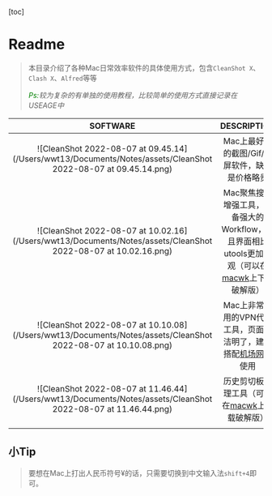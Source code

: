 [toc]

# Readme

>   本目录介绍了各种Mac日常效率软件的具体使用方式，包含`CleanShot X`、`Clash X`、`Alfred`等等
>
>   *<font color="green">Ps:</font>较为复杂的有单独的使用教程，比较简单的使用方式直接记录在USEAGE中*

|                           SOFTWARE                           |                         DESCRIPTION                          |                   USEAGE                   |                     SITE                      |      PRICE       |
| :----------------------------------------------------------: | :----------------------------------------------------------: | :----------------------------------------: | :-------------------------------------------: | :--------------: |
| ![CleanShot 2022-08-07 at 09.45.14](/Users/wwt13/Documents/Notes/assets/CleanShot 2022-08-07 at 09.45.14.png) |        Mac上最好用的截图/Gif/录屏软件，缺点是价格略贵        | <a href="./CleanShot X.md">CleanShot X</a> | https://cleanshot.com/?affiliate_id=758555763 |    `29$/149¥`    |
| ![CleanShot 2022-08-07 at 10.02.16](/Users/wwt13/Documents/Notes/assets/CleanShot 2022-08-07 at 10.02.16.png) | Mac聚焦搜索增强工具，具备强大的Workflow，并且界面相比utools更加美观（可以在[macwk](https://macwk.com/)上下载破解版） |      <a href="./Alfred.md">Alfred</a>      |          https://www.alfredapp.com/           |     `£34/0¥`     |
| ![CleanShot 2022-08-07 at 10.10.08](/Users/wwt13/Documents/Notes/assets/CleanShot 2022-08-07 at 10.10.08.png) | Mac上非常好用的VPN代理工具，页面简洁明了，建议搭配[机场网站](https://lights-up.me/)使用 |      <a href="./ClashX.md">ClashX</a>      |             https://lights-up.me/             | `30¥/月(豪华版)` |
| ![CleanShot 2022-08-07 at 11.46.44](/Users/wwt13/Documents/Notes/assets/CleanShot 2022-08-07 at 11.46.44.png) | 历史剪切板管理工具（可以在[macwk](https://macwk.com/)上下载破解版） |        `cmd+shift+v`调出剪切板历史         |             https://pasteapp.io/              |       `0¥`       |
|                                                              |                                                              |                                            |                                               |                  |

## 小Tip

>   要想在Mac上打出人民币符号¥的话，只需要切换到中文输入法`shift+4`即可。

